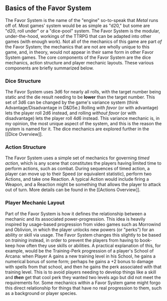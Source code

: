 ##  Basics of the Favor System
The Favor System is the name of the "engine" so-to-speak that *Metal* runs off of. Most games' system would be as simple as "d20," but some are "d20, roll under" or a "dice-pool" system. The Favor System is the modular, under-the-hood, workings of the TTRPG that can be adapted into other games (with enough work). Not all of the mechanics of this game are part *of* the Favor System; the mechanics that are not are wholly unique to this game, and, in theory, would not appear in their same form in other Favor System games. The core components of the Favor System are the dice mechanics, action structure and player mechanic layouts. These various components are briefly summarized below.

### Dice Structure
The Favor System uses 3d6 for nearly all rolls, with the target number being static and the die result needing to be **lower** than the target number. This set of 3d6 can be changed by the game's variance system (think Advantage/Disadvantage in D&D5e.) Rolling *with favor* (or with advantage) lets the player roll 2d6 instead, and rolling *without favor* (or with disadvantage) lets the player roll 4d6 instead. This variance mechanic is, in my opinion, the most unique aspect of the system, and this is the reason the system is named for it. The dice mechanics are explored further in the [[Dice Overview]].

### Action Structure 
The Favor System uses a simple set of mechanics for governing *timed action*, which is any scene that constitutes the players having limited time to perform actions, such as combat. During sequences of timed action, a player can move up to their Speed (or equivalent statistic), perform two Actions, and take one Reaction. A typical Action would include firing a Weapon, and a Reaction might be something that allows the player to attack out of turn. More details can be found in the [[Actions Overview]].

### Player Mechanic Layout
Part of the Favor System is how it defines the relationship between a mechanic and its associated power-progression. This idea is heavily inspired by usage-based progression from video games such as Morrowind and Oblivion, in which the player unlocks new powers (or "perks") for an ability or skill via usage. The Favor System changes this slightly to be based on *training* instead, in order to prevent the players from having to book-keep how often they use skills or abilities. A practical explanation of this, for example, would be the Training-Perk progression of a player's School of Arcana: when Player A gains a new training level in his School, he gains a numerical bonus of some form; perhaps he gains a +2 bonus to damage with spells from that school, and then he gains the perk associated with that training level. This is to avoid players needing to develop things like a skill and ***then*** get that cool perk they wanted two levels ago but did not meet the requirements for. Some mechanics within a Favor System game might forgo this direct relationship for things that have no real progression to them, such as a background or player species. 

